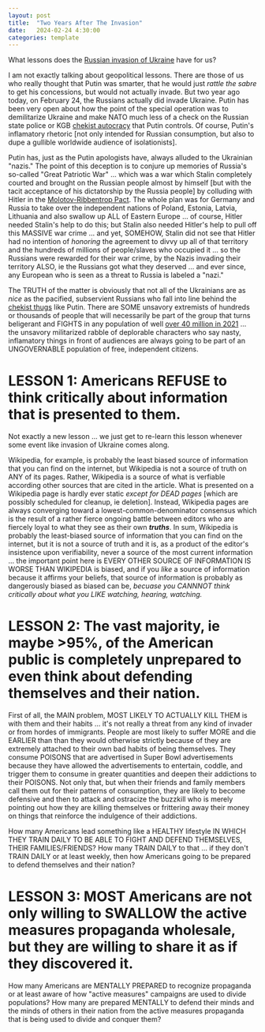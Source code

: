```yaml
---
layout: post
title:  "Two Years After The Invasion"
date:   2024-02-24 4:30:00
categories: template
---
```


What lessons does the [Russian invasion of Ukraine](https://en.wikipedia.org/wiki/Russian_invasion_of_Ukraine) have for us?  

I am not exactly talking about geopolitical lessons. There are those of us who really thought that Putin was smarter, that he would just *rattle the sabre* to get his concessions, but would not actually invade. But two year ago today, on February 24, the Russians actually did invade Ukraine. Putin has been very open about how the point of the special operation was to demilitarize Ukraine and make NATO much less of a check on the Russian state police or KGB [chekist autocracy](https://en.wikipedia.org/wiki/Chekism) that Putin controls. Of course, Putin's inflamatory rhetoric [not only intended for Russian consumption, but also to dupe a gullible worldwide audience of isolationists].

Putin has, just as the Putin apologists have, always alluded to the Ukrainian "nazis." The point of this deception is to conjure up memories of Russia's so-called "Great Patriotic War" ... which was a war which Stalin completely courted and brought on the Russian people almost by himself [but with the tacit acceptance of his dictatorship by the Russia people] by colluding with Hitler in the [Molotov-Ribbentrop Pact](https://en.wikipedia.org/wiki/Molotov%E2%80%93Ribbentrop_Pact). The whole plan was for Germany and Russia to take over the independent nations of Poland, Estonia, Latvia, Lithuania and also swallow up ALL of Eastern Europe ... of course, Hitler needed Stalin's help to do this; but Stalin also needed Hitler's help to pull off this MASSIVE war crime ... and yet, SOMEHOW, Stalin did not see that Hitler had no intention of *honoring* the agreement to divvy up all of that territory and the hundreds of millions of people/slaves who occupied it ... so the Russians were rewarded for their war crime, by the Nazis invading their territory ALSO, ie the Russians got what they deserved ... and ever since, any European who is seen as a threat to Russia is labeled a "nazi."

The TRUTH of the matter is obviously that not all of the Ukrainians are as *nice* as the pacified, subservient Russians who fall into line behind the [chekist thugs](https://en.wikipedia.org/wiki/Chekism) like Putin. There are SOME unsavory extremists of hundreds or thousands of people that will necessarily be part of the group that turns beligerant and FIGHTS in any population of well [over 40 million in 2021](https://en.wikipedia.org/wiki/Demographics_of_Ukraine) ... the unsavory militarized rabble of deplorable characters who say nasty, inflamatory things in front of audiences are always going to be part of an UNGOVERNABLE population of free, independent citizens.

# LESSON 1: Americans REFUSE to think critically about information that is presented to them. 

Not exactly a new lesson ... we just get to re-learn this lesson whenever some event like invasion of Ukraine comes along.

Wikipedia, for example, is probably the least biased source of information that you can find on the internet, but Wikipedia is not a source of truth on ANY of its pages. Rather, Wikipedia is a source of what is verfiable according other sources that are cited in the article. What is presented on a Wikipedia page is hardly ever static *except for DEAD pages* [which are possibly scheduled for cleanup, ie deletion]. Instead, Wikipedia pages are always converging toward a lowest-common-denominator consensus which is the result of a rather fierce ongoing battle between editors who are fiercely loyal to what they see as their own ***truths***. In sum, Wikipedia is probably the least-biased source of information that you can find on the internet, but it is not a source of truth and it is, as a product of the editor's insistence upon verifiability, never a source of the most current information ... the important point here is EVERY OTHER SOURCE OF INFORMATION IS WORSE THAN WIKIPEDIA is biased, and if you *like* a source of information because it affirms your beliefs, that source of information is probably as dangerously biased as biased can be, *becuase you CANNNOT think critically about what you LIKE watching, hearing, watching.*

# LESSON 2: The vast majority, ie maybe >95%, of the American public is completely unprepared to even think about defending themselves and their nation.

First of all, the MAIN problem, MOST LIKELY TO ACTUALLY KILL THEM is with them and their habits ... it's not really a threat from any kind of invader or from hordes of immigrants. People are most likely to suffer MORE and die EARLIER than than they would otherwise strictly because of they are extremely attached to their own bad habits of being themselves. They consume POISONS that are advertised in Super Bowl advertisements because they have allowed the advertisements to entertain, coddle, and trigger them to consume in greater quantities and deepen their addictions to their POISONS. Not only that, but when their friends and family members call them out for their patterns of consumption, they are likely to become defensive and then to attack and ostracize the buzzkill who is merely pointing out how they are killing themselves or frittering away their money on things that reinforce the indulgence of their addictions.

How many Americans lead something like a HEALTHY lifestyle IN WHICH THEY TRAIN DAILY TO BE ABLE TO FIGHT AND DEFEND THEMSELVES, THEIR FAMILIES/FRIENDS? How many TRAIN DAILY to that ... if they don't TRAIN DAILY or at least weekly, then how Americans going to be prepared to defend themselves and their nation? 

# LESSON 3: MOST Americans are not only willing to SWALLOW the active measures propaganda wholesale, but they are willing to share it as if they discovered it.

How many Americans are MENTALLY PREPARED to recognize propaganda or at least aware of how "active measures" campaigns are used to divide populations? How many are prepared MENTALLY to defend their minds and the minds of others in their nation from the active measures propaganda that is being used to divide and conquer them?

